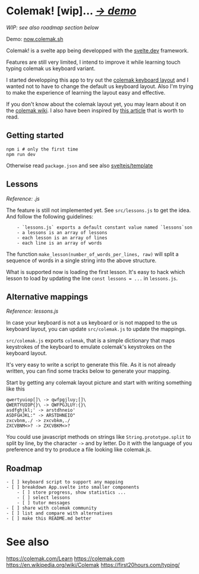 # Colemak! [wip]... *[-> demo](https://now.colemak.sh)*

*WIP: see also roadmap section below*

Demo: [now.colemak.sh](https://now.colemak.sh)

Colemak! is a svelte app being developped with
the [svelte.dev](https://svelte.dev) framework.

Features are still very limited, I intend to improve it while learning
touch typing colemak us keyboard variant.

I started developping this app to try out the [colemak keyboard
layout](https://colemak.com) and I wanted not to have to change the
default us keyboard layout. Also I'm trying to make the experience of
learning the layout easy and effective.

If you don't know about the colemak layout yet, you may learn about it
on the [colemak wiki](https://colemak.com). I also have been inspired
by [this article](https://first20hours.com/typing/) that is worth to
read.


## Getting started

```
npm i # only the first time
npm run dev
```

Otherwise read `package.json` and see also
[sveltejs/template](https://github.com/sveltejs/template)


## Lessons

*Reference: .js*

The feature is still not implemented yet. See `src/lessons.js` to get
the idea. And follow the following guidelines:

		- `lessons.js` exports a default constant value named `lessons`son
		- a lessons is an array of lessons
		- each lesson is an array of lines
		- each line is an array of words

The function `make_lesson(number_of_words_per_lines, raw)` will split a
sequence of words in a single string into the above structure.

What is supported now is loading the first lesson.  It's easy to hack
which lesson to load by updating the line `const lessons = ...` in
`lessons.js`.

 
## Alternative mappings

*Reference: lessons.js*

In case your keyboard is not a us keyboard or is not mapped to the us
keyboard layout, you can update `src/colemak.js` to update the mappings.

`src/colemak.js` exports `colemak`, that is a simple dictionary that
maps keystrokes of the keyboard to emulate colemak's keystrokes on the
keyboard layout.

It's very easy to write a script to generate this file.  As it is not
already written, you can find some tracks below to generate your
mapping.

Start by getting any colemak layout picture and start with writing
something like this
```
qwertyuiop[]\ -> qwfpgjluy;[]\
QWERTYUIOP{}\ -> QWFPGJLUY:{}\
asdfghjkl;' -> arstdhneio'
ASDFGHJKL:" -> ARSTDHNEIO"
zxcvbnm,./ -> zxcvbkm,./
ZXCVBNM<>? -> ZXCVBKM<>?
```

You could use javascript methods on strings like `String.prototype.split` to
split by line, by the character ` -> ` and by letter.  Do it with the
language of you preference and try to produce a file looking like
colemak.js.

## Roadmap

	- [ ] keyboard script to support any mapping
	- [ ] breakdown App.svelte into smaller components
		- [ ] store progress, show statistics ...
		- [ ] select lessons
		- [ ] tutor messages
	- [ ] share with colemak community
	- [ ] list and compare with alternatives
	- [ ] make this README.md better

# See also

https://colemak.com/Learn
https://colemak.com
https://en.wikipedia.org/wiki/Colemak
https://first20hours.com/typing/
